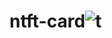 # ntft-card![t](https://user-images.githubusercontent.com/86062663/189155038-dc8eef8b-3677-40b7-85df-d5793989e10d.png)
